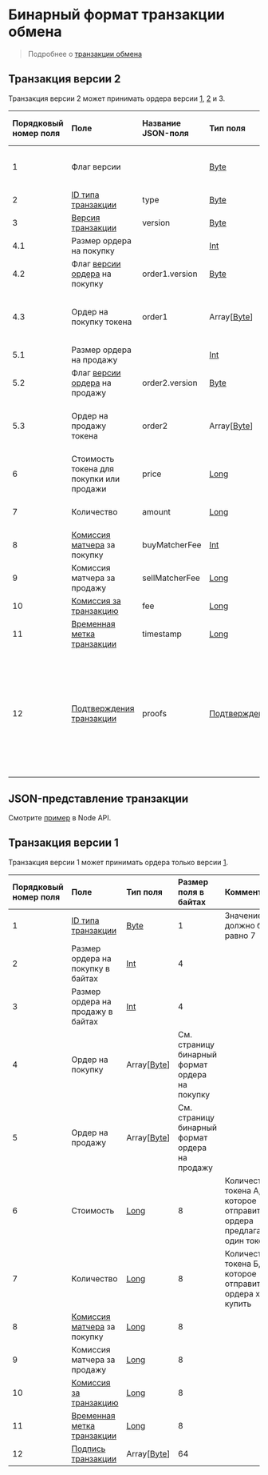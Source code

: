 # Бинарный формат транзакции обмена

> Подробнее о [транзакции обмена](/blockchain/transaction-type/exchange-transaction.md)

## Транзакция версии 2

Транзакция версии 2 может принимать ордера версии [1](/blockchain/binary-format/order-binary-format.md#order1), [2](/blockchain/binary-format/order-binary-format.md#order2) и 3.

| Порядковый номер поля | Поле | Название JSON-поля | Тип поля | Размер поля в байтах | Комментарий |
| :--- | :--- | :--- | :--- | :--- | :--- |
| 1 | Флаг версии |  | [Byte](/blockchain/blockchain/blockchain-data-types.md) | 1 | Указывает, что [версия транзакции](/blockchain/transaction/transaction-version.md) является второй или выше.<br>Значение должно быть равно 0 |
| 2 | [ID типа транзакции](/blockchain/transaction-type.md) | type | [Byte](/blockchain/blockchain/blockchain-data-types.md) | 1 | Значение должно быть равно 7 |
| 3 | [Версия транзакции](/blockchain/transaction/transaction-version.md) | version | [Byte](/blockchain/blockchain/blockchain-data-types.md) | 1 | Значение должно быть равно 2 |
| 4.1 | Размер ордера на покупку |  | [Int](/blockchain/blockchain/blockchain-data-types.md) | 4 |  |
| 4.2 | Флаг [версии ордера](/blockchain/binary-format/order-binary-format.md) на покупку | order1.version | [Byte](/blockchain/blockchain/blockchain-data-types.md) | `S` | `S` = 1 если версия ордера 1.<br>`S` = 0 если версия ордера 2 |
| 4.3 | Ордер на покупку токена | order1 | Array[[Byte](/blockchain/blockchain/blockchain-data-types.md)] | См. страницу [бинарный формат ордера](/blockchain/binary-format/order-binary-format.md) |  |
| 5.1 | Размер ордера на продажу |  | [Int](/blockchain/blockchain/blockchain-data-types.md) | 4 |  |
| 5.2 | Флаг [версии ордера](/blockchain/binary-format/order-binary-format.md) на продажу | order2.version | [Byte](/blockchain/blockchain/blockchain-data-types.md) | `S` | `S` = 1 если версия ордера 1.<br>`S` = 0 если версия ордера 2 |
| 5.3 | Ордер на продажу токена | order2 | Array[[Byte](/blockchain/blockchain/blockchain-data-types.md)] | См. страницу [бинарный формат ордера](/blockchain/binary-format/order-binary-format.md) |  |
| 6 | Стоимость токена для покупки или продажи | price | [Long](/blockchain/blockchain/blockchain-data-types.md) | 8 | Количество токена Б, которое отправитель ордера предлагает за один токен А |
| 7 | Количество | amount | [Long](/blockchain/blockchain/blockchain-data-types.md) | 8 | Количество [токена](/blockchain/token.md) А, которое отправитель ордера хочет купить |
| 8 | [Комиссия матчера](/blockchain/matcher-fee.md) за покупку | buyMatcherFee | [Int](/blockchain/blockchain/blockchain-data-types.md) | 8 |  |
| 9 | Комиссия матчера за продажу | sellMatcherFee | [Long](/blockchain/blockchain/blockchain-data-types.md) | 8 |  |
| 10 | [Комиссия за транзакцию](/blockchain/transaction/transaction-fee.md) | fee | [Long](/blockchain/blockchain/blockchain-data-types.md) | 8 |  |
| 11 | [Временная метка транзакции](/blockchain/transaction/transaction-timestamp.md) | timestamp | [Long](/blockchain/blockchain/blockchain-data-types.md) | 8 |  |
| 12 | [Подтверждения транзакции](/blockchain/transaction/transaction-proof.md) | proofs | [Подтверждения](/blockchain/transaction/transaction-proof.md) | `S` | Если массив пустой, то `S` = 3.<br>Если массив не пустой, то `S` = 3 + 2 × N + (`P`<sub>1</sub> + `P`<sub>2</sub> + ... + `P`<sub>n</sub>),<br>где<br>`N` — количество подтверждений в массиве,<br>`P`<sub>n</sub> — размер `N`-го подтверждения в байтах. Максимальное количество подтверждений в массиве — 8. Максимальный размер каждого подтверждения — 64 байта |

## JSON-представление транзакции

Смотрите [пример](https://nodes.wavesplatform.com/transactions/info/9VJCXTdLqtsfvk1d68G5MT237ezQ4g9nuQhWZXR47vi9) в Node API.

## Транзакция версии 1

Транзакция версии 1 может принимать ордера только версии [1](/blockchain/binary-format/order-binary-format.md#order1).

| Порядковый номер поля | Поле | Тип поля | Размер поля в байтах | Комментарии |
| :--- | :--- | :--- | :--- | :--- |
| 1 | [ID типа транзакции](/blockchain/transaction-type.md) | [Byte](/blockchain/blockchain/blockchain-data-types.md) | 1 | Значение должно быть равно 7 |
| 2 | Размер ордера на покупку в байтах | [Int](/blockchain/blockchain/blockchain-data-types.md) | 4 |  |
| 3 | Размер ордера на продажу в байтах | [Int](/blockchain/blockchain/blockchain-data-types.md) | 4 |  |
| 4 | Ордер на покупку | Array[[Byte](/blockchain/blockchain/blockchain-data-types.md)] | См. страницу бинарный формат ордера на покупку |  |
| 5 | Ордер на продажу | Array[[Byte](/blockchain/blockchain/blockchain-data-types.md)] | См. страницу бинарный формат ордера на продажу |  |
| 6 | Стоимость | [Long](/blockchain/blockchain/blockchain-data-types.md) | 8 | Количество токена А, которое отправитель ордера предлагает за один токен Б |
| 7 | Количество | [Long](/blockchain/blockchain/blockchain-data-types.md) | 8 | Количество токена Б, которое отправитель ордера хочет купить |
| 8 | [Комиссия матчера](/blockchain/matcher-fee.md) за покупку | [Long](/blockchain/blockchain/blockchain-data-types.md) | 8 |  |
| 9 | Комиссия матчера за продажу | [Long](/blockchain/blockchain/blockchain-data-types.md) | 8 |  |
| 10 | [Комиссия за транзакцию](/blockchain/transaction/transaction-fee.md) | [Long](/blockchain/blockchain/blockchain-data-types.md) | 8 |  |
| 11 | [Временная метка транзакции](/blockchain/transaction/transaction-timestamp.md) | [Long](/blockchain/blockchain/blockchain-data-types.md) | 8 |  |
| 12 | [Подпись транзакции](/blockchain/transaction/transaction-signature.md) | Array[[Byte](/blockchain/blockchain/blockchain-data-types.md)] | 64 |  |
